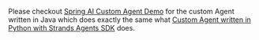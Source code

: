 Please checkout [Spring AI Custom Agent Demo](https://github.com/Vadym79/SpringAIWithAmazonBedrock/tree/main/spring-ai-agent-demo) for the custom Agent written in Java which does exactly the same what
[Custom Agent written in Python with Strands Agents SDK](https://github.com/Vadym79/amazon-bedrock-agentcore-demos/tree/main/amazon-agentcore-runtime-to-gateway-demos/bedrock-agentcore-custom-agent) does.  